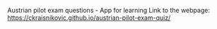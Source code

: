 Austrian pilot exam questions - App for learning
Link to the webpage: https://ckraisnikovic.github.io/austrian-pilot-exam-quiz/

